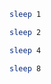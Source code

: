 ```bash exec
sleep 1
```

```bash exec
sleep 2
```

```bash exec
sleep 4
```

```bash exec
sleep 8
```
